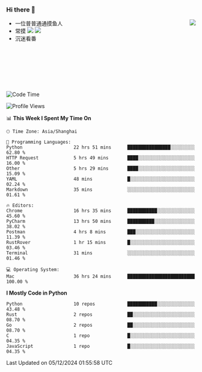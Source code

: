 ### Hi there 👋


<a href="https://github.com/yanlc39">
  <img align="right" src="https://github-readme-stats.vercel.app/api?username=yanlc39&show_icons=true&hide_border=true&icon_color=586069&title_color=a0a9af">
</a>

- 一位普普通通摸鱼人
- 常摸 ![](https://img.shields.io/badge/-Python-3e74a2?style=flat-square&logo=Python&logoColor=fff) ![](https://img.shields.io/badge/-C%2B%2B-brightgreen?style=flat-square)
- 沉迷看番



<br><br><br><br><br><br>


<!--START_SECTION:waka-->
![Code Time](http://img.shields.io/badge/Code%20Time-566%20hrs%2014%20mins-blue)

![Profile Views](http://img.shields.io/badge/Profile%20Views-0-blue)

📊 **This Week I Spent My Time On** 

```text
🕑︎ Time Zone: Asia/Shanghai

💬 Programming Languages: 
Python                   22 hrs 51 mins      ████████████████░░░░░░░░░   62.80 % 
HTTP Request             5 hrs 49 mins       ████░░░░░░░░░░░░░░░░░░░░░   16.00 % 
Other                    5 hrs 29 mins       ████░░░░░░░░░░░░░░░░░░░░░   15.09 % 
YAML                     48 mins             █░░░░░░░░░░░░░░░░░░░░░░░░   02.24 % 
Markdown                 35 mins             ░░░░░░░░░░░░░░░░░░░░░░░░░   01.61 % 

🔥 Editors: 
Chrome                   16 hrs 35 mins      ███████████░░░░░░░░░░░░░░   45.60 % 
PyCharm                  13 hrs 50 mins      ██████████░░░░░░░░░░░░░░░   38.02 % 
Postman                  4 hrs 8 mins        ███░░░░░░░░░░░░░░░░░░░░░░   11.39 % 
RustRover                1 hr 15 mins        █░░░░░░░░░░░░░░░░░░░░░░░░   03.46 % 
Terminal                 31 mins             ░░░░░░░░░░░░░░░░░░░░░░░░░   01.46 % 

💻 Operating System: 
Mac                      36 hrs 24 mins      █████████████████████████   100.00 % 
```

**I Mostly Code in Python** 

```text
Python                   10 repos            ███████████░░░░░░░░░░░░░░   43.48 % 
Rust                     2 repos             ██░░░░░░░░░░░░░░░░░░░░░░░   08.70 % 
Go                       2 repos             ██░░░░░░░░░░░░░░░░░░░░░░░   08.70 % 
C                        1 repo              █░░░░░░░░░░░░░░░░░░░░░░░░   04.35 % 
JavaScript               1 repo              █░░░░░░░░░░░░░░░░░░░░░░░░   04.35 % 
```




 Last Updated on 05/12/2024 01:55:58 UTC
<!--END_SECTION:waka-->

